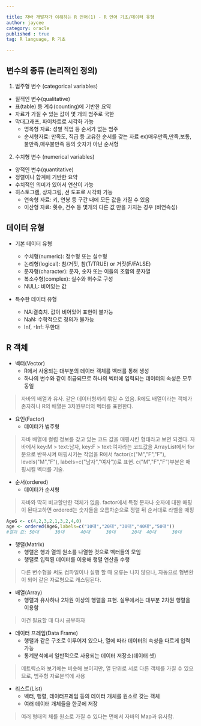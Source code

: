 ```yaml
---

title: 자바 개발자가 이해하는 R 언어(1) - R 언어 기초/데이터 유형
author: jaycee
category: oracle
published : true
tag: R language, R 기초

---
```


## 변수의 종류 (논리적인 정의)
1. 범주형 변수 (categorical variables)
  - 질적인 변수(qualitative)
  - 표(table) 등 계수(counting)에 기반한 요약
  - 자료가 가질 수 있는 값이 몇 개의 범주로 국한
  - 막대그래프, 파이차트로 시각화 가능
    + 명목형 자료: 성별 직업 등 순서가 없는 범주
    + 순서형자료: 만족도, 직급 등 고유한 순서를 갖는 자료 ex)매우만족,만족,보통,불만족,매우불만족 등의 숫자가 아닌 순서형
    
2. 수치형 변수 (numerical variables)
  - 양적인 변수(quantitative)
  - 정렬이나 합계에 기반한 요약
  - 수치적인 의미가 있어서 연산이 가능
  - 히스토그램, 상자그림, 선 도표로 시각화 가능
    + 연속형 자료: 키, 연봉 등 구간 내에 모든 값을 가질 수 있음
    + 이산형 자료: 횟수, 건수 등 몇개의 다른 값 만을 가지는 경우 (비연속성)
    
## 데이터 유형
  - 기본 데이터 유형
    + 수치형(numeric): 정수형 또는 실수형
    + 논리형(logical): 참/거짓, 참(T/TRUE) or 거짓(F/FALSE)
    + 문자형(character): 문자, 숫자 또는 이들의 조합의 문자열
    + 복소수형(complex): 실수와 허수로 구성
    + NULL: 비어있는 값

  - 특수한 데이터 유형
    + NA:결측치. 값이 비어있어 표현이 불가능
    + NaN: 수학적으로 정의가 불가능
    + Inf, -Inf: 무한대
 
## R 객체
  - 벡터(Vector)
    + R에서 사용되는 대부분의 데이터 객체를 벡터를 통해 생성
    + 하나의 변수와 같이 취급되므로 하나의 벡터에 입력되는 데이터의 속성은 모두 동일
> 자바의 배열과 유사. 같은 데이터형끼리 묶일 수 있음. R에도 배열이라는 객체가 존자하나 R의 배열은 3차원부터의 벡터를 표현한다.
  
  - 요인(Factor)
    + 데이터가 범주형
> 자바 배열에 컬럼 정보를 갖고 있는 코드 값을 매핑시킨 형태라고 보면 되겠다.
> 자바에서 key:M > text:남자, key:F > text:여자라는 코드값을 ArrayList<String>에서 for 문으로 반복시켜 매핑시키는 작업을
> R에서 factor(c("M","F","F"), levels("M","F"), labels=c("남자","여자"))로 표현. c("M","F","F")부분은 매핑시킬 벡터를 기술.

  - 순서(ordered)
    + 데이터가 순서형
> 자바와 딱히 비교할만한 객체가 없음.
> factor에서 특정 문자나 숫자에 대한 매핑이 된다고하면 ordered는 숫자들을 오름차순으로 정렬 뒤 순서대로 라벨을 매핑
```R
AgeG <- c(4,2,3,2,1,3,2,4,0)
age <- ordered(AgeG,labels=c("10대","20대","30대","40대","50대"))
#결과 값: 50대      30대      40대      30대      20대  40대      30대      50대      10대
```
  
  - 행렬(Matrix)
    + 행렬은 행과 열의 원소를 나열한 것으로 벡터들의 모임
    + 행렬로 입력된 데이터를 이용해 행렬 연산을 수행
> 다른 변수형을 써도 컴파일이나 실행 할 때 오류는 나지 않으나, 자동으로 형변환이 되어 같은 자료형으로 캐스팅된다.
  
  - 배열(Array)
    + 행렬과 유사하나 2차원 이상의 행렬을 표현. 실무에서는 대부분 2차원 행렬을 이용함
> 이건 필요할 때 다시 공부하자
  
  - 데이터 프레임(Data Frame)
    + 행렬과 같은 구조로 이루어져 있으나, 열에 따라 데이터의 속성을 다르게 입력 가능
    + 통계분석에서 일반적으로 사용되는 데이터 저장소(데이터 셋)
> 메트릭스와 보기에는 비슷해 보이지만, 열 단위로 서로 다른 객체를 가질 수 있으므로, 범주형 자료분석에 사용
  
  - 리스트(List)
    + 벡터, 행렬, 데이터프레임 등의 데이터 개체를 원소로 갖는 객체
    + 여러 데이터 개체들을 한곳에 저장
> 여러 형태의 체를 원소로 가질 수 있다는 면에서 자바의 Map과 유사함.
